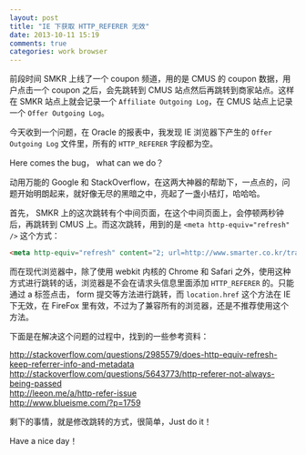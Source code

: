 ```yaml
---
layout: post
title: "IE 下获取 HTTP_REFERER 无效"
date: 2013-10-11 15:19
comments: true
categories: work browser 
---
```

前段时间 SMKR 上线了一个 coupon 频道，用的是 CMUS 的 coupon 数据，用户点击一个 coupon 之后，会先跳转到 CMUS 站点然后再跳转到商家站点。这样在 SMKR 站点上就会记录一个 `Affiliate Outgoing Log`，在 CMUS 站点上记录一个 `Offer Outgoing Log`。

今天收到一个问题，在 Oracle 的报表中，我发现 IE 浏览器下产生的 `Offer Outgoing Log` 文件里，所有的 `HTTP_REFERER` 字段都为空。

Here comes the bug， what can we do？

<!-- more -->

动用万能的 Google 和 StackOverflow，在这两大神器的帮助下，一点点的，问题开始明朗起来，就好像无尽的黑暗之中，亮起了一盏小桔灯，哈哈哈。

首先， SMKR 上的这次跳转有个中间页面，在这个中间页面上，会停顿两秒钟后，再跳转到 CMUS 上。而这次跳转，用到的是 `<meta http-equiv="refresh" />` 这个方式：

``` html
<meta http-equiv="refresh" content="2; url=http://www.smarter.co.kr/track/scripts/redir.php?bt=YWZmaWxpYXRl&ds=Q1BB&ch=1&pi=668114&mi=549&du=aHR0cDovL3d3dy5jb3Vwb25tb3VudGFpbi5jb20vc3RhdHMvcmVkaXIucGhwP3JlcXVlc3RpZD05ZWQxZTFkZDc0OWM1N2ZjMmRhZGQ5NzdiNzFmZGI4OCZmcm9tPXNta3ImbT01NDkmcD02NjgxMTQmZHM9Q1BB" /> 
```

而在现代浏览器中，除了使用 webkit 内核的 Chrome 和 Safari 之外，使用这种方式进行跳转的话，浏览器是不会在请求头信息里面添加 `HTTP_REFERER` 的。只能通过 a 标签点击， form 提交等方法进行跳转，而 `location.href` 这个方法在 IE 下无效，在 FireFox 里有效，不过为了兼容所有的浏览器，还是不推荐使用这个方法。

下面是在解决这个问题的过程中，找到的一些参考资料：

<http://stackoverflow.com/questions/2985579/does-http-equiv-refresh-keep-referrer-info-and-metadata>  
<http://stackoverflow.com/questions/5643773/http-referer-not-always-being-passed>  
<http://leeon.me/a/http-refer-issue>  
<http://www.blueisme.com/?p=1759>

剩下的事情，就是修改跳转的方式，很简单，Just do it！

Have a nice day！